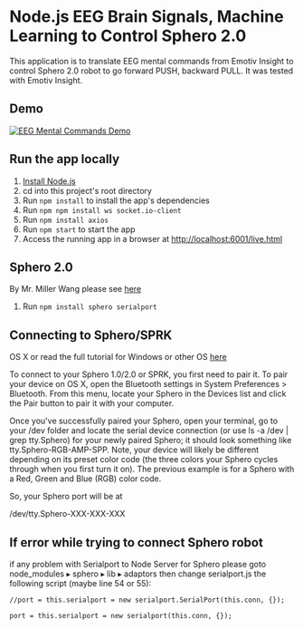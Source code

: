 # Node.js EEG Brain Signals, Machine Learning to Control Sphero 2.0

This application is to translate EEG mental commands from Emotiv Insight to control Sphero 2.0 robot to go forward PUSH, backward PULL. It was tested with Emotiv Insight.


## Demo
[![EEG Mental Commands Demo](https://media.giphy.com/media/lqYUEtMTwyOjKjpP4L/giphy.gif)](https://youtu.be/TAonz6efaSM)


## Run the app locally

1. [Install Node.js][]
1. cd into this project's root directory
1. Run `npm install` to install the app's dependencies
1. Run `npm npm install ws socket.io-client`
1. Run `npm install axios`
1. Run `npm start` to start the app
1. Access the running app in a browser at <http://localhost:6001/live.html>

[Install Node.js]: https://nodejs.org/en/download/




## Sphero 2.0 

By Mr. Miller Wang please see [here](https://github.com/MTSPD/Sphero)



1. Run `npm install sphero serialport`

## Connecting to Sphero/SPRK

OS X or read the full tutorial for Windows or other OS [here](https://github.com/orbotix/sphero.js)

To connect to your Sphero 1.0/2.0 or SPRK, you first need to pair it. To pair your device on OS X, open the Bluetooth settings in System Preferences > Bluetooth. From this menu, locate your Sphero in the Devices list and click the Pair button to pair it with your computer.

Once you've successfully paired your Sphero, open your terminal, go to your /dev folder and locate the serial device connection (or use ls -a /dev | grep tty.Sphero) for your newly paired Sphero; it should look something like tty.Sphero-RGB-AMP-SPP. Note, your device will likely be different depending on its preset color code (the three colors your Sphero cycles through when you first turn it on). The previous example is for a Sphero with a Red, Green and Blue (RGB) color code.

So, your Sphero port will be at

/dev/tty.Sphero-XXX-XXX-XXX

## If error while trying to connect Sphero robot
if any problem with Serialport to Node Server for Sphero please goto node_modules⁩ ▸ ⁨sphero⁩ ▸ ⁨lib⁩ ▸ ⁨adaptors⁩ then change serialport.js the following script (maybe line 54 or 55):

`//port = this.serialport = new serialport.SerialPort(this.conn, {});`

`port = this.serialport = new serialport(this.conn, {});`

